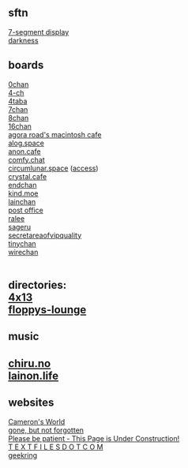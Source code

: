 ## sftn
<a href="/7segments.html">7-segment display</a><br>
<a href="/darkness.html">darkness</a>

## boards
<a href="http://0chan.vip/">0chan</a><br>
<a href="https://4-ch.net/">4-ch</a><br>
<a href="https://4taba.net/">4taba</a><br>
<a href="https://7chan.org/">7chan</a><br>
<a href="https://8chan.se/">8chan</a><br>
<a href="https://16chan.xyz/">16chan</a><br>
<a href="https://forum.agoraroad.com/">agora road's macintosh cafe</a><br>
<a href="https://alogs.theguntretort.com/">alog.space</a><br>
<a href="https://anon.cafe/">anon.cafe</a><br>
<a href="https://comfy.chat/">comfy.chat</a><br>
<a href="http://circumlunar.space/">circumlunar.space</a> (<a href="https://bombadillo.colorfield.space/docs/">access</a>)<br>
<a href="https://crystal.cafe/">crystal.cafe</a><br>
<a href="https://endchan.net/">endchan</a><br>
<a href="https://kind.moe/">kind.moe</a><br>
<a href="https://lainchan.org/">lainchan</a><br>
<a href="http://afternoon.dynu.com/">post office</a><br>
<a href="https://ralee.org/">ralee</a><br>
<a href="https://sageru.org/">sageru</a><br>
<a href="https://secretareaofvipquality.org/">secretareaofvipquality</a><br>
<a href="https://dis.tinychan.net/">tinychan</a><br>
<a href="https://wirechan.org/">wirechan</a><br>
<br>

directories:<br>
<a href="http://4x13.net/f.html">4x13</a><br>
<a href="https://floppys-lounge.neocities.org/pages/links/index.html">floppys-lounge</a><br>
---

## music
<a href="https://chiru.no/">chiru.no</a><br>
<a href="https://lainon.life/">lainon.life</a><br>
---

## websites
<a href="https://www.cameronsworld.net/">Cameron's World</a><br>
<a href="https://lainzine.neocities.org/archive.html">gone, but not forgotten</a><br>
<a href="http://www.textfiles.com/underconstruction/">Please be patient - This Page is Under Construction!</a><br>
<a href="http://www.textfiles.com/">T E X T F I L E S D O T C O M</a><br>
<a href="https://geekring.net/">geekring</a><br>
